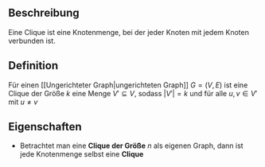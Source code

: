 ## Beschreibung
Eine Clique ist eine Knotenmenge, bei der jeder Knoten mit jedem Knoten verbunden ist.

## Definition
Für einen [[Ungerichteter Graph|ungerichteten Graph]] $G = (V, E)$ ist eine Clique der Größe $k$ eine Menge $V' \subseteq V$, sodass $|V'|=k$ und für alle $u, v \in V'$ mit $u \neq v$

## Eigenschaften
- Betrachtet man eine **Clique der Größe** $n$ als eigenen Graph, dann ist jede Knotenmenge selbst eine **Clique**